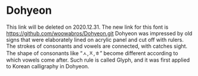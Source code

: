 # Dohyeon
This link will be deleted on 2020.12.31. The new link for this font is https://github.com/woowabros/Dohyeon.git
Dohyeon was impressed by old signs that were elaborately lined on acrylic panel and cut off with rulers. The strokes of consonants and vowels are connected, with catches sight. The shape of consonants like “ㅅ,ㅈ,ㅎ” become different according to which vowels come after. Such rule is called Glyph, and it was first applied to Korean calligraphy in Dohyeon.
